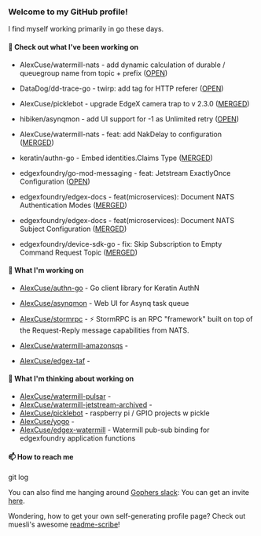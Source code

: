 ### Welcome to my GitHub profile!

I find myself working primarily in go these days.

#### 🔭 Check out what I've been working on

- AlexCuse/watermill-nats - add dynamic calculation of durable / queuegroup name from topic &#43; prefix ([OPEN](https://github.com/AlexCuse/watermill-nats/pull/2))

- DataDog/dd-trace-go - twirp: add tag for HTTP referer ([OPEN](https://github.com/DataDog/dd-trace-go/pull/1680))

- AlexCuse/picklebot - upgrade EdgeX camera trap to v 2.3.0 ([MERGED](https://github.com/AlexCuse/picklebot/pull/7))

- hibiken/asynqmon - add UI support for -1 as Unlimited retry ([OPEN](https://github.com/hibiken/asynqmon/pull/286))

- AlexCuse/watermill-nats - feat: add NakDelay to configuration ([MERGED](https://github.com/AlexCuse/watermill-nats/pull/1))

- keratin/authn-go - Embed identities.Claims Type ([MERGED](https://github.com/keratin/authn-go/pull/22))

- edgexfoundry/go-mod-messaging - feat: Jetstream ExactlyOnce Configuration ([OPEN](https://github.com/edgexfoundry/go-mod-messaging/pull/179))

- edgexfoundry/edgex-docs - feat(microservices): Document NATS Authentication Modes ([MERGED](https://github.com/edgexfoundry/edgex-docs/pull/876))

- edgexfoundry/edgex-docs - feat(microservices): Document NATS Subject Configuration ([MERGED](https://github.com/edgexfoundry/edgex-docs/pull/867))

- edgexfoundry/device-sdk-go - fix: Skip Subscription to Empty Command Request Topic ([MERGED](https://github.com/edgexfoundry/device-sdk-go/pull/1216))


#### 🍴 What I'm working on

- [AlexCuse/authn-go](https://github.com/AlexCuse/authn-go) - Go client library for Keratin AuthN

- [AlexCuse/asynqmon](https://github.com/AlexCuse/asynqmon) - Web UI for Asynq task queue

- [AlexCuse/stormrpc](https://github.com/AlexCuse/stormrpc) - ⚡ StormRPC is an RPC &#34;framework&#34; built on top of the Request-Reply message capabilities from NATS.

- [AlexCuse/watermill-amazonsqs](https://github.com/AlexCuse/watermill-amazonsqs) - 

- [AlexCuse/edgex-taf](https://github.com/AlexCuse/edgex-taf) - 


#### 🌱 What I'm thinking about working on

- [AlexCuse/watermill-pulsar](https://github.com/AlexCuse/watermill-pulsar) - 
- [AlexCuse/watermill-jetstream-archived](https://github.com/AlexCuse/watermill-jetstream-archived) - 
- [AlexCuse/picklebot](https://github.com/AlexCuse/picklebot) - raspberry pi / GPIO projects w pickle
- [AlexCuse/yogo](https://github.com/AlexCuse/yogo) - 
- [AlexCuse/edgex-watermill](https://github.com/AlexCuse/edgex-watermill) - Watermill pub-sub binding for edgexfoundry application functions

#### 📫 How to reach me

git log

You can also find me hanging around [Gophers slack](https://gophers.slack.com/): You can get an invite [here](https://gophersinvite.herokuapp.com/).


Wondering, how to get your own self-generating profile page? 
Check out muesli's awesome [readme-scribe](https://github.com/muesli/readme-scribe)!

